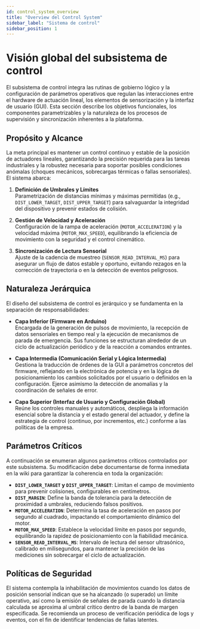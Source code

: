 ```yaml
---
id: control_system_overview
title: "Overview del Control System"
sidebar_label: "Sistema de control"
sidebar_position: 1
---
```



# Visión global del subsistema de control 

El subsistema de control integra las rutinas de gobierno lógico y la configuración de parámetros operativos que regulan las interacciones entre el hardware de actuación lineal, los elementos de sensorización y la interfaz de usuario (GUI). Esta sección describe los objetivos funcionales, los componentes parametrizables y la naturaleza de los procesos de supervisión y sincronización inherentes a la plataforma.

## Propósito y Alcance

La meta principal es mantener un control continuo y estable de la posición de actuadores lineales, garantizando la precisión requerida para las tareas industriales y la robustez necesaria para soportar posibles condiciones anómalas (choques mecánicos, sobrecargas térmicas o fallas sensoriales). El sistema abarca:

1. **Definición de Umbrales y Límites**  
   Parametrización de distancias mínimas y máximas permitidas (e.g., `DIST_LOWER_TARGET`, `DIST_UPPER_TARGET`) para salvaguardar la integridad del dispositivo y prevenir estados de colisión.

2. **Gestión de Velocidad y Aceleración**  
   Configuración de la rampa de aceleración (`MOTOR_ACCELERATION`) y la velocidad máxima (`MOTOR_MAX_SPEED`), equilibrando la eficiencia de movimiento con la seguridad y el control cinemático.

3. **Sincronización de Lectura Sensorial**  
   Ajuste de la cadencia de muestreo (`SENSOR_READ_INTERVAL_MS`) para asegurar un flujo de datos estable y oportuno, evitando rezagos en la corrección de trayectoria o en la detección de eventos peligrosos.

## Naturaleza Jerárquica

El diseño del subsistema de control es jerárquico y se fundamenta en la separación de responsabilidades:

- **Capa Inferior (Firmware en Arduino)**  
  Encargada de la generación de pulsos de movimiento, la recepción de datos sensoriales en tiempo real y la ejecución de mecanismos de parada de emergencia. Sus funciones se estructuran alrededor de un ciclo de actualización periódico y de la reacción a comandos entrantes.

- **Capa Intermedia (Comunicación Serial y Lógica Intermedia)**  
  Gestiona la traducción de órdenes de la GUI a parámetros concretos del firmware, reflejando en la electrónica de potencia y en la lógica de posicionamiento los cambios solicitados por el usuario o definidos en la configuración. Ejerce asimismo la detección de anomalías y la coordinación de señales de error.

- **Capa Superior (Interfaz de Usuario y Configuración Global)**  
  Reúne los controles manuales y automáticos, despliega la información esencial sobre la distancia y el estado general del actuador, y define la estrategia de control (continuo, por incrementos, etc.) conforme a las políticas de la empresa.

## Parámetros Críticos

A continuación se enumeran algunos parámetros críticos controlados por este subsistema. Su modificación debe documentarse de forma inmediata en la wiki para garantizar la coherencia en toda la organización:

- **`DIST_LOWER_TARGET` y `DIST_UPPER_TARGET`**: Limitan el campo de movimiento para prevenir colisiones, configurables en centímetros.  
- **`DIST_MARGIN`**: Define la banda de tolerancia para la detección de proximidad a umbrales, reduciendo falsos positivos.  
- **`MOTOR_ACCELERATION`**: Determina la tasa de aceleración en pasos por segundo al cuadrado, impactando el comportamiento dinámico del motor.  
- **`MOTOR_MAX_SPEED`**: Establece la velocidad límite en pasos por segundo, equilibrando la rapidez de posicionamiento con la fiabilidad mecánica.  
- **`SENSOR_READ_INTERVAL_MS`**: Intervalo de lectura del sensor ultrasónico, calibrado en milisegundos, para mantener la precisión de las mediciones sin sobrecargar el ciclo de actualización.

## Políticas de Seguridad

El sistema contempla la inhabilitación de movimientos cuando los datos de posición sensorial indican que se ha alcanzado (o superado) un límite operativo, así como la emisión de señales de parada cuando la distancia calculada se aproxima al umbral crítico dentro de la banda de margen especificada. Se recomienda un proceso de verificación periódica de logs y eventos, con el fin de identificar tendencias de fallas latentes.